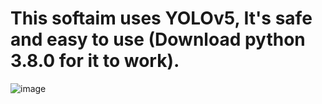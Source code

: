 # This softaim uses YOLOv5, It's safe and easy to use (Download python 3.8.0 for it to work).  



![image](https://user-images.githubusercontent.com/126921632/222935252-85284816-e0fd-45eb-9e90-43cf8276fffe.png)
